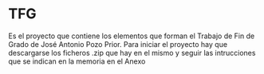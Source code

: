 # TFG
Es el proyecto que contiene los elementos que forman el Trabajo de Fin de Grado de José Antonio Pozo Prior.
Para iniciar el proyecto hay que descargarse los ficheros .zip que hay en el mismo y seguir las intrucciones que se indican en la memoria en el Anexo
